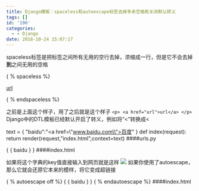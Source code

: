 ```yaml
---
title: Django模板：spaceless和autoescape标签去掉多余空格和关闭默认转义
tags: []
id: '196'
categories:
  - - Django
date: 2018-10-24 15:07:17
---
```


spaceless标签是把标签之间所有无用的空行去掉，浓缩成一行，但是它不会去掉<strong>到</strong>之间无用的空格

{ % spaceless %}
<p>
    <a href="url">url</a>
</p>
{ % endspaceless %}

之前是上面这个样子，用了之后就是这个样子 `<p> <a href="url">url</a> </p>` Django中的DTL模板已经默认开启了转义，例如将“<”转换成&lt;

text = {
    "baidu":"<a href=\\"www.baidu.com\\">百度</a>"
}
def index(request):
    return render(request,"index.html",context=text)    ####urls.py

{ { baidu } }     ####index.html

如果将这个字典的key值直接输入到网页就是这样 ![](https://post.332b.com/wp-content/uploads/2018/10/20181024150256-300x38.png) 如果你使用了autoescape，那么它就会还原它本来的模样，将它变成超链接

{ % autoescape off %}
    { { baidu } }
{ % endautoescape %}         ####index.html